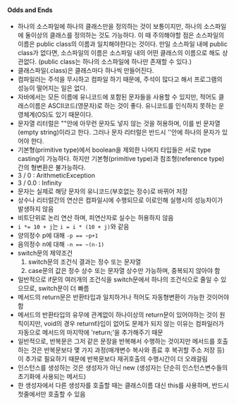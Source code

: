 #### Odds and Ends

* 하나의 소스파일에 하나의 클래스만을 정의하는 것이 보통이지만, 하나의 소스파일에 둘이상의 클래스를 정의하는 것도 가능하다. 이 때 주의해야할 점은 소스파일의 이름은 public class의 이름과 일치해야한다는 것이다. 만일 소스파일 내에 public class가 없다면, 소스파일의 이름은 소스파일 내의 어떤 클래스의 이름으로 해도 상관없다. (public class는 하나의 소스파일에 하나만 존재할 수 있다.)
* 클래스파일(.class)은 클래스마다 하나씩 만들어진다.
* 컴파일러는 주석을 무시하고 컴파일 하기 때문에, 주석이 많다고 해서 프로그램의 성능이 떨어지는 일은 없다.
* 자바에서는 모든 이름에 유니코드에 포함된 문자들을 사용할 수 있지만, 적어도 클래스이름은 ASCII코드(영문자)로 하는 것이 좋다. 유니코드를 인식하지 못하는 운영체계(OS)도 있기 때문이다.
* 문자열 리터럴은 ""안에 아무런 문자도 넣지 않는 것을 허용하며, 이를 빈 문자열(empty string)이라고 한다. 그러나 문자 리터럴은 반드시 ''안에 하나의 문자가 있어야 한다.
* 기본형(primitive type)에서 boolean을 제외한 나머지 타입들은 서로 type casting이 가능하다. 하지만 기본형(primitive type)과 참조형(reference type)간의 형변환은 불가능하다.
* 3 / 0 : ArithmeticException
* 3 / 0.0 : Infinity
* 문자는 실제로 해당 문자의 유니코드(부호없는 정수)로 바뀌어 저장
* 상수나 리터럴간의 연산은 컴파일시에 수행되므로 이로인해 실행시의 성능차이가 발생하지 않음
* 비트단위로 논리 연산 하며, 피연산자로 실수는 허용하지 않음
* `i *= 10 + j`는 `i = i * (10 + j)`와 같음
* 양의정수 p에 대해 `-p == ~p+1`
* 음의정수 n에 대해 `-n == ~(n-1)`
* switch문의 제약조건
  1. switch문의 조건식 결과는 정수 또는 문자열
  2. case문의 값은 정수 상수 또는 문자열 상수만 가능하며, 중복되지 않아야 함
* 일반적으로 if문의 여러개의 조건식을 switch문에서 하나의 조건식으로 줄일 수 있으므로, switch문이 더 빠름
* 메서드의 return문은 반환타입과 일치하거나 적어도 자동형변환이 가능한 것이어야 함
* 메서드의 반환타입의 유무에 관계없이 하나이상의 return문이 있어야하는 것이 원칙이지만, void의 경우 return타입이 없어도 문제가 되지 않는 이유는 컴파일러가 자동으로 메서드의 마지막에 'return;'을 추가해주기 때문
* 일반적으로, 반복문은 그저 같은 문장을 반복해서 수행하는 것이지만 메서드를 호출하는 것은 반복문보다 몇 가지 과정(매개변수 복사와 종료 후 복귀할 주소 저장 등)이 추가로 필요하기 때문에 반복문보다 재귀호출의 수행시간이 더 오래걸림
* 인스턴스를 생성하는 것은 생성자가 아닌 new (생성자는 단순히 인스턴스변수들의 초기화에 사용되는 메서드)
* 한 생성자에서 다른 생성자를 호출할 때는 클래스이름 대신 this를 사용하며, 반드시 첫줄에서만 호출할 수 있음